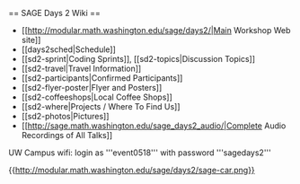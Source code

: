 == SAGE Days 2 Wiki ==
 * [[http://modular.math.washington.edu/sage/days2/|Main Workshop Web site]]
 * [[days2sched|Schedule]]
 * [[sd2-sprint|Coding Sprints]], [[sd2-topics|Discussion Topics]]
 * [[sd2-travel|Travel Information]]
 * [[sd2-participants|Confirmed Participants]]
 * [[sd2-flyer-poster|Flyer and Posters]]
 * [[sd2-coffeeshops|Local Coffee Shops]]
 * [[sd2-where|Projects / Where To Find Us]]
 * [[sd2-photos|Pictures]]
 * [[http://sage.math.washington.edu/sage_days2_audio/|Complete Audio Recordings of All Talks]]

UW Campus wifi: login as '''event0518''' with password '''sagedays2'''

{{http://modular.math.washington.edu/sage/days2/sage-car.png}}
